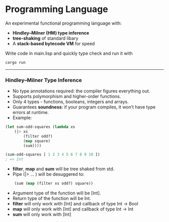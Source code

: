 # Programming Language

An experimental functional programming language with:

- **Hindley–Milner (HM) type inference**
- **tree-shaking** of standard libary
- A **stack-based bytecode VM** for speed

Write code in main.lisp and quickly type check and run it with

```bash
cargo run
```

---

### Hindley–Milner Type Inference

- No type annotations required: the compiler figures everything out.
- Supports polymorphism and higher-order functions.
- Only 4 types - functions, booleans, integers and arrays.
- Guarantees **soundness**: if your program compiles, it won’t have type errors at runtime.
- Example:

```lisp
(let sum-odd-squares (lambda xs
    (|> xs
        (filter odd?)
        (map square)
        (sum))))

(sum-odd-squares [ 1 2 3 4 5 6 7 8 9 10 ])
; => Int
```

- **filter**, **map** and **sum** will be tree shaked from std.
- Pipe (|> ... ) will be desuggered to:

```lisp
    (sum (map (filter xs odd?) square))
```

- Argument type of the function will be [Int].
- Return type of the function will be Int.
- **filter** will only work with [Int] and callback of type Int -> Bool
- **map** will only work with [Int] and callback of type Int -> Int
- **sum** will only work with [Int]
